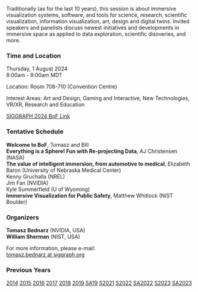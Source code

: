 Traditionally (as for the last 10 years), this session is about immersive visualization systems, software, and tools for science, research, scientific visualization, information visualization, art, design and digital twins. Invited speakers and panelists discuss newest initiatives and developments in immersive space as applied to data exploration, scientific disoveries, and more.

### Time and Location

Thursday, 1 August 2024<br />
8:00am - 9:00am MDT<br />

Location: Room 708-710 (Convention Centre)

Interest Areas: Art and Design, Gaming and Interactive, New Technologies, VR/XR, Research and Education

[SIGGRAPH 2024 BoF Link](https://s2024.conference-program.org/presentation/?id=bof_107&sess=sess241)

### Tentative Schedule
**Welcome to BoF**, Tomasz and Bill<br />
**Everything is a Sphere! Fun with Re-projecting Data**, AJ Christensen (NASA)<br />
**The value of intelligent immersion, from automotive to medical**, Elizabeth Baron (University of Nebraska Medical Center)<br />
Kenny Gruchalla (NREL)<br />
Jim Fan (NVIDIA)<br />
Kyle Summerfield (U of Wyoming)<br />
**Immersive Visualization for Public Safety**, Matthew Whitlock (NIST Boulder)<br />

### Organizers

**Tomasz Bednarz** (NVIDIA, USA)<br />
**William Sherman** (NIST, USA)<br />

For more information, please e-mail:<br />
[tomasz.bednarz at siggraph.org](mailto:tomasz.bednarz@siggraph.org)

### Previous Years

[2014](http://immersive-visualisation.blogspot.com/2014)
[2015](http://immersive-visualisation.blogspot.com/2015/)
[2016](http://immersive-visualisation.blogspot.com/2016)
[2017](/2017.html)
[2018](/2018.html)
[2019](/2019.html)
[SA19](/sa2019.html)
[S2021](/s2021.html)
[S2022](/s2022.html)
[SA2022](/sa2022.html)
[S2023](/s2023.html)
[SA2023](/sa2023.html)